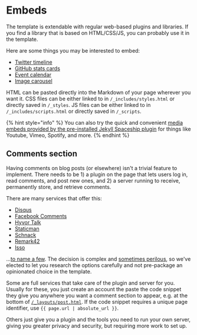 # Embeds

The template is extendable with regular web-based plugins and libraries. If you find a library that is based on HTML/CSS/JS, you can probably use it in the template.

Here are some things you may be interested to embed:

* [Twitter timeline](https://publish.twitter.com)
* [GitHub stats cards](https://github.com/anuraghazra/github-readme-stats)
* [Event calendar](https://fullcalendar.io/)
* [Image carousel](https://glidejs.com/)

HTML can be pasted directly into the Markdown of your page wherever you want it. CSS files can be either linked to in `/_includes/styles.html` or directly saved in `/_styles`. JS files can be either linked to in `/_includes/scripts.html` or directly saved in `/_scripts`.

{% hint style="info" %}
You can also try the quick and convenient [media embeds provided by the pre-installed Jekyll Spaceship plugin](math-diagrams-media-etc..md) for things like Youtube, Vimeo, Spotify, and more.
{% endhint %}

## Comments section

Having comments on blog posts (or elsewhere) isn't a trivial feature to implement. There needs to be 1) a plugin on the page that lets users log in, read comments, and post new ones, and 2) a server running to receive, permanently store, and retrieve comments.

There are many services that offer this:

* [Disqus](https://disqus.com/)
* [Facebook Comments](https://developers.facebook.com/docs/plugins/comments/)
* [Hyvor Talk](https://talk.hyvor.com/)
* [Staticman](https://staticman.net/docs/)
* [Schnack](https://github.com/schn4ck/schnack)
* [Remark42](https://github.com/umputun/remark42)
* [Isso](https://github.com/posativ/isso)

...[to name a few](https://www.google.com/search?q=jekyll+comments). The decision is complex and [sometimes perilous](https://replyable.com/2017/03/disqus-is-your-data-worth-trading-for-convenience/), so we've elected to let you research the options carefully and not pre-package an opinionated choice in the template.

Some are full services that take care of the plugin and server for you. Usually for these, you just create an account the paste the code snippet they give you anywhere you want a comment section to appear, e.g. at the bottom of [`/_layouts/post.html`](https://github.com/greenelab/lab-website-template/blob/main/\_layouts/post.html). If the code snippet requires a unique page identifier, use `{{ page.url | absolute_url }}`.

Others just give you a plugin and the tools you need to run your own server, giving you greater privacy and security, but requiring more work to set up.
